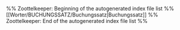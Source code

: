 %% Zoottelkeeper: Beginning of the autogenerated index file list  %%
 [[Worter/BUCHUNGSSATZ/Buchungssatz|Buchungssatz]]
%% Zoottelkeeper: End of the autogenerated index file list  %%
